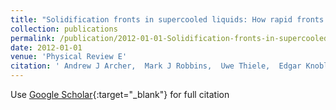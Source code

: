 ```yaml
---
title: "Solidification fronts in supercooled liquids: How rapid fronts can lead to disordered glassy solids"
collection: publications
permalink: /publication/2012-01-01-Solidification-fronts-in-supercooled-liquids-How-rapid-fronts-can-lead-to-disordered-glassy-solids
date: 2012-01-01
venue: 'Physical Review E'
citation: ' Andrew J Archer,  Mark J Robbins,  Uwe Thiele,  Edgar Knobloch (2012) &quot;Solidification fronts in supercooled liquids: How rapid fronts can lead to disordered glassy solids.&quot; <i>Physical Review E</i>. 86, 031603.'
---
```

Use [Google Scholar](https://scholar.google.com/scholar?q=Solidification+fronts+in+supercooled+liquids:+How+rapid+fronts+can+lead+to+disordered+glassy+solids){:target="_blank"} for full citation